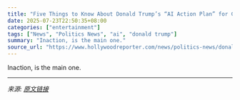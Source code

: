 ```yaml
---
title: "Five Things to Know About Donald Trump’s “AI Action Plan” for Government Regulation"
date: 2025-07-23T22:50:35+08:00
categories: ["entertainment"]
tags: ["News", "Politics News", "ai", "donald trump"]
summary: "Inaction, is the main one."
source_url: "https://www.hollywoodreporter.com/news/politics-news/donald-trump-ai-action-plan-1236327518/"
---
```


Inaction, is the main one.

---

*来源: [原文链接](https://www.hollywoodreporter.com/news/politics-news/donald-trump-ai-action-plan-1236327518/)*
